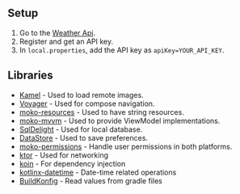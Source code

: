 ## Setup
1. Go to the [Weather Api](https://www.weatherapi.com/). 
2. Register and get an API key.
3. In `local.properties`, add the API key as `apiKey=YOUR_API_KEY`.

## Libraries
- [Kamel](https://github.com/Kamel-Media/Kamel) - Used to load remote images.
- [Voyager](https://github.com/adrielcafe/voyager) - Used for compose navigation.
- [moko-resources](https://github.com/icerockdev/moko-resources) - Used to have string resources.
- [moko-mvvm](https://github.com/icerockdev/moko-mvvm) - Used to provide ViewModel implementations.
- [SqlDelight](https://github.com/cashapp/sqldelight) - Used for local database.
- [DataStore](https://developer.android.com/jetpack/androidx/releases/datastore) - Used to save preferences.
- [moko-permissions](https://github.com/icerockdev/moko-permissions) - Handle user permissions in both platforms.
- [ktor](https://ktor.io/) - Used for networking
- [koin](https://insert-koin.io/) - For dependency injection
- [kotlinx-datetime](https://github.com/Kotlin/kotlinx-datetime) - Date-time related operations
- [BuildKonfig](https://github.com/yshrsmz/BuildKonfig) - Read values from gradle files 
